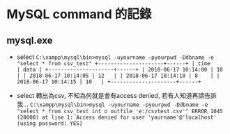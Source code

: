 # MySQL command 的記錄

## mysql.exe
- select
`
C:\xampp\mysql\bin>mysql -uyourname -pyourpwd -Ddbname -e "select * from csv_test"
+---------------------+------+
| time                | data |
+---------------------+------+
| 2018-06-17 10:14:00 | 10   |
| 2018-06-17 10:14:05 | 12   |
| 2018-06-17 10:14:10 | 8    |
| 2018-06-17 10:14:15 | 10   |
+---------------------+------+
`

- select 轉出為csv, 不知為何就是會有access denied, 若有人知道再請告訴我...
`
C:\xampp\mysql\bin>mysql -uyourname -pyourpwd -Ddbname -e "select * from csv_test int
o outfile 'e:/csvtest.csv'"
ERROR 1045 (28000) at line 1: Access denied for user 'yourname'@'localhost' (using
 password: YES)
`
